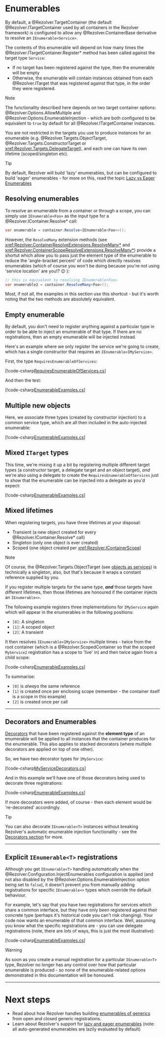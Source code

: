﻿# Enumerables

By default, a @Rezolver.TargetContainer (the default @Rezolver.ITargetContainer used by all containers in the 
Rezolver framework) is configured to allow any @Rezolver.ContainerBase derivative to resolve an `IEnumerable<Service>`.

The contents of this enumerable will depend on how many times the @Rezolver.ITargetContainer.Register*
method has been called against the target type `Service`:

- If no target has been registered against the type, then the enumerable will be empty
- Otherwise, the enumerable will contain instances obtained from each @Rezolver.ITarget that was registered
against that type, in the order they were registered.

> [!NOTE]
> The functionality described here depends on two target container options: @Rezolver.Options.AllowMultiple 
> and @Rezolver.Options.EnumerableInjection - which are both configured to be equivalent to `true` by default
> for all @Rezolver.ITargetContainer instances.

You are not restricted in the targets you use to produce instances for an enumerable (e.g. @Rezolver.Targets.ObjectTarget,
@Rezolver.Targets.ConstructorTarget or <xref:Rezolver.Targets.DelegateTarget>), and each one can have its
own lifetime (scoped/singleton etc).

> [!TIP]
> By default, Rezolver will build 'lazy' enumerables, but can be configured to build 'eager' enumerables - for
> more on this, read the topic [Lazy vs Eager Enumerables](enumerables/lazy-vs-eager.md)

## Resolving enumerables

To resolve an enumerable from a container or through a scope, you can simply use `IEnumerable<Foo>` as the input
type for a @Rezolver.IContainer.Resolve* call:

```cs
var enumerable = container.Resolve<IEnumerable<Foo>>();
```

However, the `ResolveMany` extension methods (see <xref:Rezolver.ContainerResolveExtensions.ResolveMany*>
and <xref:Rezolver.ContainerScopeResolveExtensions.ResolveMany*>) provide a shortut which allow you to pass
just the element type of the enumerable to reduce the 'angle-bracket percent' of code which directly resolves
enumerables (which of course you won't be doing because you're not using 'service location' are you!? :wink: ):

```cs
// this is equivalent to resolving IEnumerable<Foo>
var enumerable2 = container.ResolveMany<Foo>();
```

Most, if not all, the examples in this section use this shortcut - but it's worth noting that the two methods are
absolutely equivalent.

## Empty enumerable

By default, you don't need to register anything against a particular type in order to be able to inject an enumerable
of that type.  If there are no registrations, then an empty enumerable will be injected instead.

Here's an example where we only register the service we're going to create, which has a single constructor that requires
an `IEnumerable<IMyService>`.

First, the type `RequiresEnumerableOfServices`:

[!code-csharp[RequiresEnumerableOfServices.cs](../../../../test/Rezolver.Tests.Examples/Types/RequiresEnumerableOfServices.cs#example)]

And then the test:

[!code-csharp[EnumerableExamples.cs](../../../../test/Rezolver.Tests.Examples/EnumerableExamples.cs#example1)]

## Multiple new objects

Here, we associate three types (created by constructor injection) to a common service type, which are all then included
in the auto-injected enumerable:

[!code-csharp[EnumerableExamples.cs](../../../../test/Rezolver.Tests.Examples/EnumerableExamples.cs#example2)]

## Mixed `ITarget` types

This time, we're mixing it up a bit by registering multiple different target types (a constructor target, a delegate
target and an object target), *and* we're also using a delegate to create the `RequiresEnumerableOfServices` just
to show that the enumerable can be injected into a delegate as you'd expect:

[!code-csharp[EnumerableExamples.cs](../../../../test/Rezolver.Tests.Examples/EnumerableExamples.cs#example3)]

## Mixed lifetimes

When registering targets, you have three lifetimes at your disposal:

- Transient (a new object created for every @Rezolver.IContainer.Resolve* call)
- Singleton (only one object is ever created)
- Scoped (one object created per <xref:Rezolver.IContainerScope>)

> [!NOTE]
> Of course, the @Rezolver.Targets.ObjectTarget (see [objects as services](objects.md)) is technically a singleton, also,
> but that's because it wraps a constant reference supplied by you.

If you register multiple targets for the same type, **_and_** those targets have different lifetimes, then those lifetimes are
honoured if the container injects an `IEnumerable<>`.

The following example registers three implementations for `IMyService` again which will appear in the enumerables in the 
following positions:

- `[0]`: A singleton 
- `[1]`: A scoped object
- `[2]`: A transient

It then resolves `IEnumerable<IMyService>` multiple times - twice from the root container (which
is a @Rezolver.ScopedContainer so that the scoped `MyService2` registration has a scope to 'live' in) and then
twice again from a child scope:

[!code-csharp[EnumerableExamples.cs](../../../../test/Rezolver.Tests.Examples/EnumerableExamples.cs#example4)]

To summarise:

- `[0]` is *always* the same reference
- `[1]` is created once per enclosing scope (remember - the container itself is a scope in this example)
- `[2]` is created once per call

* * *

## Decorators and Enumerables

[Decorators](decorators.md) that have been registered against the **element type** of an enumerable will be applied to all 
instances that the container produces for the enumerable.  This also applies to stacked decorators (where multiple 
decorators are applied on top of one other).

So, we have two decorator types for `IMyService`:

[!code-csharp[MyServiceDecorators.cs](../../../../test/Rezolver.Tests.Examples/Types/MyServiceDecorators.cs#example)]

And in this example we'll have one of those decorators being used to decorate three registrations:

[!code-csharp[EnumerableExamples.cs](../../../../test/Rezolver.Tests.Examples/EnumerableExamples.cs#example7)]

If more decorators were added, of course - then each element would be 're-decorated' accordingly.

> [!TIP]
> You can also decorate `IEnumerable<T>` instances without breaking Rezolver's automatic enumerable injection 
> functionality - see the [Decorators section](decorators.md) for more.

***

## Explicit `IEnumerable<T>` registrations

Although you get `IEnumerable<T>` handling automatically when the @Rezolver.Configuration.InjectEnumerables configuration 
is applied (and not also disabled by the @Rezolver.Options.EnumerableInjection option being set to `false`), it doesn't 
prevent you from manually adding registrations for specific `IEnumerable<>` types which override the default behaviour.

For example, let's say that you have two registrations for services which share a common interface, but they have only
been registered against their concrete type (perhaps it's historical code you can't risk changing). Your code 
now wants an enumerable of that common interface.  Well, assuming you know what the specific registrations are - you can
use delegate registrations (note, there are *lots* of ways, this is just the most illustrative):

[!code-csharp[EnumerableExamples.cs](../../../../test/Rezolver.Tests.Examples/EnumerableExamples.cs#example8)]

> [!WARNING]
> As soon as you create a manual registration for a particular `IEnumerable<T>` type, Rezolver no longer has any control
> over how that particular enumerable is produced - so none of the enumerable-related options demonstrated in this documentation 
> will be honoured.

* * *

# Next steps
- Read about how Rezolver handles building [enumerables of generics](enumerables/generics.md) from open and closed
generic registrations.
- Learn about Rezolver's support for [lazy and eager enumerables](enumerables/lazy-vs-eager.md) (note: all auto-generated enumerables are lazily 
evaluated by default)